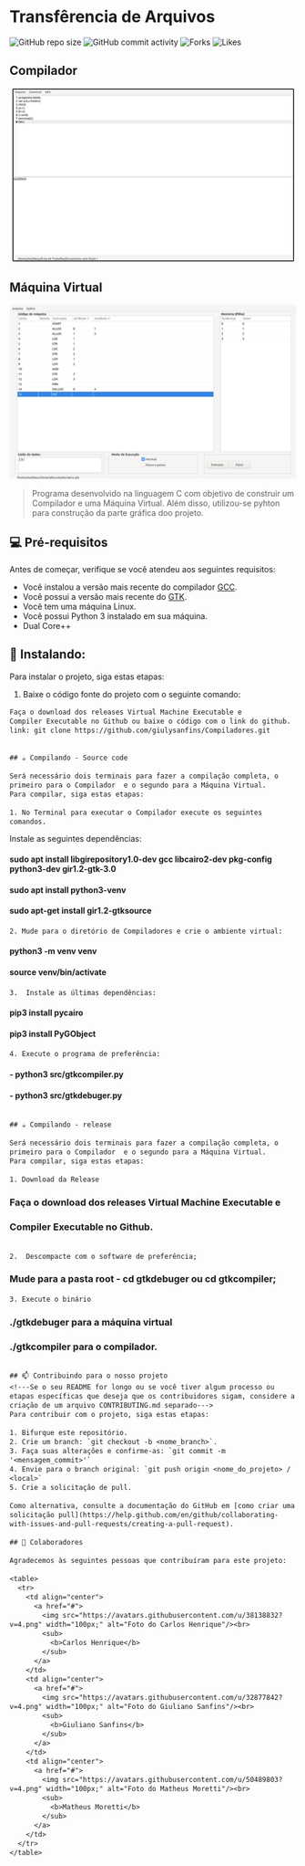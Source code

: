 # Transfêrencia de Arquivos

![GitHub repo size](https://img.shields.io/github/repo-size/joaohp2000/Redes_b)
![GitHub commit activity](https://img.shields.io/github/commit-activity/w/joaohp2000/Redes_b)
![Forks](https://img.shields.io/github/forks/joaohp2000/Redes_b?style=social)
![Likes](https://img.shields.io/github/stars/joaohp2000/Redes_b?style=social)

##  Compilador
<img src="https://github.com/giulysanfins/Compiladores/blob/master/compilador_04.png" alt="exemplo imagem">


##  Máquina Virtual
<img src="https://github.com/giulysanfins/Compiladores/blob/master/vm2.png" alt="exemplo imagem">

> Programa desenvolvido na linguagem C com objetivo de construir um Compilador e uma Máquina Virtual. Além disso, utilizou-se pyhton para construção da parte gráfica doo projeto.

## 💻 Pré-requisitos

Antes de começar, verifique se você atendeu aos seguintes requisitos:
* Você instalou a versão mais recente do compilador [GCC](https://gcc.gnu.org/).
* Você possui a versão mais recente do [GTK](https://www.gtk.org).
* Você tem uma máquina Linux. 
* Você possui Python 3 instalado em sua máquina.
* Dual Core++

## 🚀 Instalando: 

Para instalar o projeto, siga estas etapas:

1. Baixe o código fonte do projeto com o seguinte comando:
```
Faça o download dos releases Virtual Machine Executable e 
Compiler Executable no Github ou baixe o código com o link do github.
link: git clone https://github.com/giulysanfins/Compiladores.git


## ☕ Compilando - Source code

Será necessário dois terminais para fazer a compilação completa, o primeiro para o Compilador  e o segundo para a Máquina Virtual.
Para compilar, siga estas etapas:

1. No Terminal para executar o Compilador execute os seguintes comandos.
```
Instale as seguintes dependências:
#### sudo apt install libgirepository1.0-dev gcc libcairo2-dev pkg-config python3-dev gir1.2-gtk-3.0
#### sudo apt install python3-venv
#### sudo apt-get install gir1.2-gtksource

```
2. Mude para o diretório de Compiladores e crie o ambiente virtual:
```
#### python3 -m venv venv
#### source venv/bin/activate

```
3.  Instale as últimas dependências:

```
#### pip3 install pycairo
#### pip3 install PyGObject
```
4. Execute o programa de preferência:
```
#### - python3 src/gtkcompiler.py
#### - python3 src/gtkdebuger.py
```

## ☕ Compilando - release

Será necessário dois terminais para fazer a compilação completa, o primeiro para o Compilador  e o segundo para a Máquina Virtual.
Para compilar, siga estas etapas:

1. Download da Release
```
### Faça o download dos releases Virtual Machine Executable e 
### Compiler Executable no Github.

```

2.  Descompacte com o software de preferência; 
```
### Mude para a pasta root - cd gtkdebuger ou cd gtkcompiler;
```
3. Execute o binário 
```
### ./gtkdebuger para a máquina virtual 
### ./gtkcompiler para o compilador.
```

## 📫 Contribuindo para o nosso projeto
<!---Se o seu README for longo ou se você tiver algum processo ou etapas específicas que deseja que os contribuidores sigam, considere a criação de um arquivo CONTRIBUTING.md separado--->
Para contribuir com o projeto, siga estas etapas:

1. Bifurque este repositório.
2. Crie um branch: `git checkout -b <nome_branch>`.
3. Faça suas alterações e confirme-as: `git commit -m '<mensagem_commit>'`
4. Envie para o branch original: `git push origin <nome_do_projeto> / <local>`
5. Crie a solicitação de pull.

Como alternativa, consulte a documentação do GitHub em [como criar uma solicitação pull](https://help.github.com/en/github/collaborating-with-issues-and-pull-requests/creating-a-pull-request).

## 🤝 Colaboradores

Agradecemos às seguintes pessoas que contribuíram para este projeto:

<table>
  <tr>
    <td align="center">
      <a href="#">
        <img src="https://avatars.githubusercontent.com/u/38138832?v=4.png" width="100px;" alt="Foto do Carlos Henrique"/><br>
        <sub>
          <b>Carlos Henrique</b>
        </sub>
      </a>
    </td>
    <td align="center">
      <a href="#">
        <img src="https://avatars.githubusercontent.com/u/32877842?v=4.png" width="100px;" alt="Foto do Giuliano Sanfins"/><br>
        <sub>
          <b>Giuliano Sanfins</b>
        </sub>
      </a>
    </td>
    <td align="center">
      <a href="#">
        <img src="https://avatars.githubusercontent.com/u/50489803?v=4.png" width="100px;" alt="Foto do Matheus Moretti"/><br>
        <sub>
          <b>Matheus Moretti</b>
        </sub>
      </a>
    </td>
  </tr>
</table>
